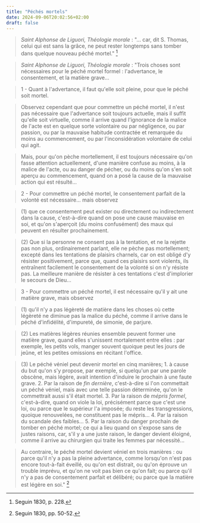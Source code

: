 ```yaml
---
title: "Péchés mortels"
date: 2024-09-06T20:02:56+02:00
draft: false
---
```



> *Saint Alphonse de Liguori, Théologie morale* : "... car, dit S. Thomas, celui qui est sans la grâce, ne peut rester longtemps sans tomber dans quelque nouveau péché mortel." [^1]

[^1]: Seguin 1830, p. 228.

> *Saint Alphonse de Liguori, Théologie morale* : "Trois choses sont nécessaires pour le péché mortel formel : l'advertance, le consentement, et la matière grave... 

> 1 - Quant à l'advertance, il faut qu'elle soit pleine, pour que le péché soit mortel.

> Observez cependant que pour commettre un péché mortel, il n'est pas nécessaire que l'advertance soit toujours actuelle, mais il suffit qu'elle soit virtuelle, comme il arrive quand l'ignorance de la malice de l'acte est en quelque sorte volontaire ou par négligence, ou par passion, ou par la mauvaise habitude contractée et remarquée du moins au commencement, ou par l'inconsidération volontaire de celui qui agit.

> Mais, pour qu'on pèche mortellement, il est toujours nécessaire qu'on fasse attention actuellement, d'une manière confuse au moins, à la malice de l'acte, ou au danger de pécher, ou du moins qu'on s'en soit aperçu au commencement, quand on a posé la cause de la mauvaise action qui est résulté...

> 2 - Pour commettre un péché mortel, le consentement parfait de la volonté est nécessaire... mais observez
 
> (1) que ce consentement peut exister ou directement ou indirectement dans la cause, c'est-à-dire quand on pose une cause mauvaise en soi, et qu'on s'aperçoit (du moins confusément) des maux qui peuvent en résulter prochainement.

> (2) Que si la personne ne consent pas à la tentation, et ne la rejette pas non plus, ordinairement parlant, elle ne pèche pas mortellement; excepté dans les tentations de plaisirs charnels, car on est obligé d'y résister positivement, parce que, quand ces plaisirs sont violents, ils entraînent facilement le consentement de la volonté si on n'y résiste pas. La meilleure manière de résister à ces tentations c'est d'implorier le secours de Dieu...

> 3 - Pour commettre un péché mortel, il est nécessaire qu'il y ait une matière grave, mais observez

> (1) qu'il n'y a pas légèreté de matière dans les choses où cette légèreté ne diminue pas la malice du péché, comme il arrive dans le péché d'infidélité, d'impureté, de simonie, de parjure.

> (2) Les matières légères réunies ensemble peuvent former une matière grave, quand elles s'unissent mortalement entre elles : par exemple, les petits vols, manger souvent quoique peut les jours de jeûne, et les petites omissions en récitant l'office.

> (3) Le péché véniel peut devenir mortel en cinq manières; 1. à cause du but qu'on s'y propose, par exemple, si quelqu'un par une parole obscène, mais légère, avait intention d'induire le prochain à une faute grave. 2. Par la raison de *fin dernière*, c'est-à-dire si l'on commettait un péché véniel, mais avec une telle passion déterminée, qu'on le commettrait aussi s'il était mortel. 3. Par la raison de *mépris formel*, c'est-à-dire, quand on viole la loi, précisément parce que c'est une loi, ou parce que le supérieur l'a imposée; du reste les transgressions, quoique renouvelées, ne constituent pas le mépris... 4. Par la raison du scandale des faibles... 5. Par la raison du danger prochain de tomber en péché mortel; ce qui a lieu quand on s'expose sans de justes raisons, car, s'il y a une juste raison, le danger devient éloigné, comme il arrive au chirurgien qui traite les femmes par nécessité...

> Au contraire, le péché mortel devient véniel en trois manières : ou parce qu'il n'y a pas la pleine advertance, comme lorsqu'on n'est pas encore tout-à-fait éveillé, ou qu'on est distrait, ou qu'on éprouve un trouble imprévu, et qu'on ne voit pas bien ce qu'on fait; ou parce qu'il n'y a pas de consentement parfait et délibéré; ou parce que la matière est légère en soi." [^2]

[^2]: Seguin 1830, pp. 50-52.
